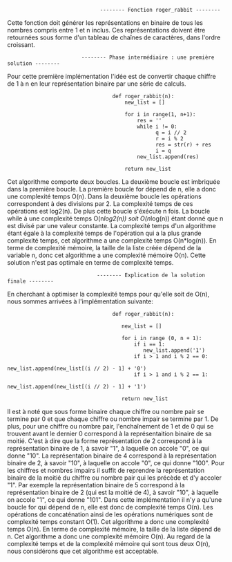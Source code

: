                                   -------- Fonction roger_rabbit --------
                                                

Cette fonction doit générer les représentations en binaire de tous les nombres compris entre 1 et n inclus. Ces représentations doivent être retournées sous forme d'un tableau de chaînes de caractères, dans l'ordre croissant.


                            -------- Phase intermédiaire : une première solution --------

Pour cette première implémentation l'idée est de convertir chaque chiffre de 1 à n en leur représentation binaire par une série de calculs. 

                                      def roger_rabbit(n):
                                          new_list = []
    
                                          for i in range(1, n+1):
                                              res = ''
                                              while i != 0:
                                                    q = i // 2
                                                    r = i % 2
                                                    res = str(r) + res
                                                    i = q
                                              new_list.append(res)
       
                                          return new_list
                                          

Cet algorithme comporte deux boucles. La deuxième boucle est imbriquée dans la première boucle. La première boucle for dépend de n, elle a donc une complexité temps O(n). Dans la deuxième boucle les opérations correspondent à des divisions par 2. La complexité temps de ces opérations est log2(n). De plus cette boucle s'éxécute n fois. La boucle while à une complexité temps O(n*log2(n)) soit O(n*log(n)) étant donné que n est divisé par une valeur constante. La complexité temps d'un algorithme étant égale à la complexité temps de l'opération qui a la plus grande complexité temps, cet algorithme a une complexité temps O(n*log(n)).
En terme de complexité mémoire, la taille de la liste créée dépend de la variable n, donc cet algorithme a une complexité mémoire O(n).
Cette solution n'est pas optimale en terme de complexité temps.


                                 -------- Explication de la solution finale --------
                                                 

En cherchant à optimiser la complexité temps pour qu'elle soit de O(n), nous sommes arrivées à l'implémentation suivante:


                                      def roger_rabbit(n):
    
                                         new_list = []
    
                                         for i in range (0, n + 1):
                                             if i == 1:
                                                new_list.append('1')
                                             if i > 1 and i % 2 == 0:
                                                new_list.append(new_list[(i // 2) - 1] + '0')
                                             if i > 1 and i % 2 == 1:
                                                new_list.append(new_list[(i // 2) - 1] + '1')
 
                                         return new_list


Il est à noté que sous forme binaire chaque chiffre ou nombre pair se termine par 0 et que chaque chiffre ou nombre impair se termine par 1. De plus, pour une chiffre ou nombre pair, l'enchaînement de 1 et de 0 qui se trouvent avant le dernier 0 correspond à la représentaition binaire de sa moitié. C'est à dire que la forme représentation de 2 correspond à la représentation binaire de 1, à savoir "1", à laquelle on accole "0", ce qui donne "10". La représentation binaire de 4 correspond à la représentation binaire de 2, à savoir "10", à laquelle on accole "0", ce qui donne "100". Pour les chiffres et nombres impairs il suffit de reprendre la représentation binaire de la moitié du chiffre ou nombre pair qui les précède  et d'y accoler "1". Par exemple la représentation binaire de 5 correspond à la représentation binaire de 2 (qui est la moitié de 4), à savoir "10", à laquelle on accole "1", ce qui donne "101".
Dans cette implémentation il n'y a qu'une boucle for qui dépend de n, elle est donc de complexité temps O(n). Les opérations de concaténation ainsi de les opérations numériques sont de complexité temps constant O(1). Cet algorithme a donc une complexité temps O(n).
En terme de complexité mémoire, la taille de la liste dépend de n. Cet algorithme a donc une complexité mémoire O(n).
Au regard de la complexité temps et de la complexité mémoire qui sont tous deux O(n), nous considérons que cet algorithme est acceptable.